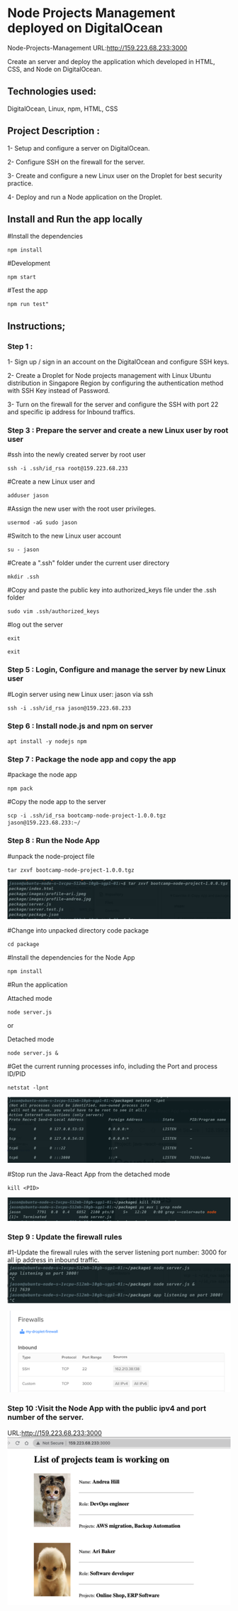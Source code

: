 # Node Projects Management deployed on DigitalOcean

Node-Projects-Management URL:http://159.223.68.233:3000

Create an server and deploy the application which developed in HTML, CSS, and Node on DigitalOcean.

## Technologies used:

DigitalOcean, Linux, npm, HTML, CSS

## Project Description :

1- Setup and configure a server on DigitalOcean.

2- Configure SSH on the firewall for the server.

3- Create and configure a new Linux user on the Droplet for best security practice.

4- Deploy and run a Node application on the Droplet.

## Install and Run the app locally

#Install the dependencies

```
npm install
```

#Development

```
npm start
```

#Test the app

```
npm run test"
```

## Instructions;

### Step 1 :

1- Sign up / sign in an account on the DigitalOcean and configure SSH keys.

2- Create a Droplet for Node projects management with Linux Ubuntu distribution in Singapore Region by configuring the authentication method with SSH Key instead of Password.

3- Turn on the firewall for the server and configure the SSH with port 22 and specific ip address for Inbound traffics.

### Step 3 : Prepare the server and create a new Linux user by root user

#ssh into the newly created server by root user

```
ssh -i .ssh/id_rsa root@159.223.68.233
```

#Create a new Linux user and

```
adduser jason
```

#Assign the new user with the root user privileges.

```
usermod -aG sudo jason
```

#Switch to the new Linux user account

```
su - jason
```

#Create a ".ssh" folder under the current user directory

```
mkdir .ssh
```

#Copy and paste the public key into authorized_keys file under the .ssh folder

```
sudo vim .ssh/authorized_keys
```

#log out the server

```
exit
```

```
exit
```

### Step 5 : Login, Configure and manage the server by new Linux user

#Login server using new Linux user: jason via ssh

```
ssh -i .ssh/id_rsa jason@159.223.68.233
```

### Step 6 : Install node.js and npm on server

```
apt install -y nodejs npm
```

### Step 7 : Package the node app and copy the app

#package the node app

```
npm pack
```

#Copy the node app to the server

```
scp -i .ssh/id_rsa bootcamp-node-project-1.0.0.tgz jason@159.223.68.233:~/
```

### Step 8 : Run the Node App

#unpack the node-project file

```
tar zxvf bootcamp-node-project-1.0.0.tgz
```

![image](https://github.com/GLC-coder/DevOps-node-project-DigitalOcean/blob/master/images/readme-img/Screenshot%202023-01-26%20at%2011.49.21%20pm.png)

#Change into unpacked directory code package

```
cd package
```

#Install the dependencies for the Node App

```
npm install
```

#Run the application

Attached mode

```
node server.js
```

or

Detached mode

```
node server.js &
```

#Get the current running processes info, including the Port and process ID/PID

```
netstat -lpnt
```

![image](https://github.com/GLC-coder/DevOps-node-project-DigitalOcean/blob/master/images/readme-img/Screenshot%202023-01-26%20at%2011.57.20%20pm.png)

#Stop run the Java-React App from the detached mode

```
kill <PID>
```

![image](https://github.com/GLC-coder/DevOps-node-project-DigitalOcean/blob/master/images/readme-img/Screenshot%202023-01-26%20at%2011.57.32%20pm.png)

### Step 9 : Update the firewall rules

#1-Update the firewall rules with the server listening port number: 3000 for all ip address in inbound traffic.
![image](https://github.com/GLC-coder/DevOps-node-project-DigitalOcean/blob/master/images/readme-img/Screenshot%202023-01-26%20at%2011.33.34%20pm.png)

![image](https://github.com/GLC-coder/DevOps-node-project-DigitalOcean/blob/master/images/readme-img/Screenshot%202023-01-26%20at%2011.56.25%20pm.png)

### Step 10 :Visit the Node App with the public ipv4 and port number of the server.

URL:http://159.223.68.233:3000
![image](https://github.com/GLC-coder/DevOps-node-project-DigitalOcean/blob/master/images/readme-img/Screenshot%202023-01-26%20at%2011.58.10%20pm.png)
